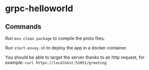 # grpc-helloworld

## Commands

Run `mvn clean package` to compile the proto files.

Run `start-envoy.sh` to deploy the app in a docker container.

You should be able to target the server thanks to an http request, for example:
`curl https://localhost:51051/greeting`
